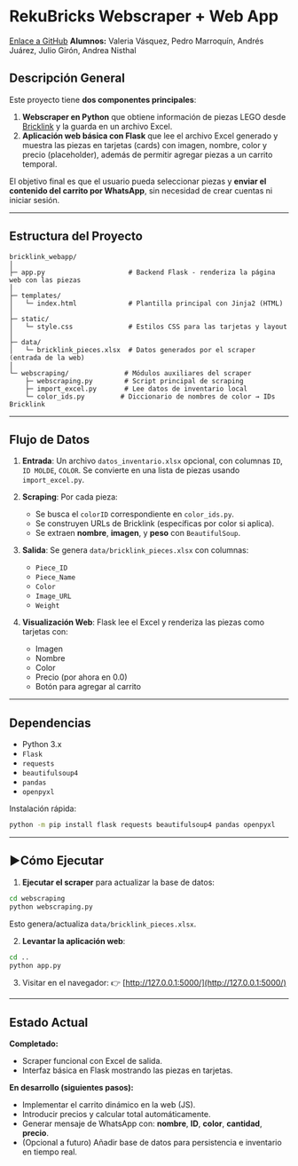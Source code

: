 
# RekuBricks Webscraper + Web App

[Enlace a GitHub](https://github.com/valevasqc/rekubricks_webapp)
**Alumnos:** Valeria Vásquez, Pedro Marroquín, Andrés Juárez, Julio Girón, Andrea Nisthal

## Descripción General

Este proyecto tiene **dos componentes principales**:

1. **Webscraper en Python** que obtiene información de piezas LEGO desde [Bricklink](https://www.bricklink.com/) y la guarda en un archivo Excel.
2. **Aplicación web básica con Flask** que lee el archivo Excel generado y muestra las piezas en tarjetas (cards) con imagen, nombre, color y precio (placeholder), además de permitir agregar piezas a un carrito temporal.

El objetivo final es que el usuario pueda seleccionar piezas y **enviar el contenido del carrito por WhatsApp**, sin necesidad de crear cuentas ni iniciar sesión.

---

## Estructura del Proyecto

```
bricklink_webapp/
│
├─ app.py                     # Backend Flask - renderiza la página web con las piezas
│
├─ templates/
│   └─ index.html             # Plantilla principal con Jinja2 (HTML)
│
├─ static/
│   └─ style.css              # Estilos CSS para las tarjetas y layout
│
├─ data/
│   └─ bricklink_pieces.xlsx  # Datos generados por el scraper (entrada de la web)
│
└─ webscraping/              # Módulos auxiliares del scraper
    ├─ webscraping.py        # Script principal de scraping
    ├─ import_excel.py       # Lee datos de inventario local
    └─ color_ids.py         # Diccionario de nombres de color → IDs Bricklink
```

---

## Flujo de Datos

1. **Entrada**:
   Un archivo `datos_inventario.xlsx` opcional, con columnas `ID`, `ID MOLDE`, `COLOR`.
   Se convierte en una lista de piezas usando `import_excel.py`.

2. **Scraping**:
   Por cada pieza:
   * Se busca el `colorID` correspondiente en `color_ids.py`.
   * Se construyen URLs de Bricklink (específicas por color si aplica).
   * Se extraen **nombre**, **imagen**, y **peso** con `BeautifulSoup`.

3. **Salida**:
   Se genera `data/bricklink_pieces.xlsx` con columnas:
   * `Piece_ID`
   * `Piece_Name`
   * `Color`
   * `Image_URL`
   * `Weight`

4. **Visualización Web**:
   Flask lee el Excel y renderiza las piezas como tarjetas con:
   * Imagen
   * Nombre
   * Color
   * Precio (por ahora en 0.0)
   * Botón para agregar al carrito

---

## Dependencias

* Python 3.x
* `Flask`
* `requests`
* `beautifulsoup4`
* `pandas`
* `openpyxl`

Instalación rápida:

```bash
python -m pip install flask requests beautifulsoup4 pandas openpyxl
```

---

## ▶Cómo Ejecutar

1. **Ejecutar el scraper** para actualizar la base de datos:

```bash
cd webscraping
python webscraping.py
```

Esto genera/actualiza `data/bricklink_pieces.xlsx`.

2. **Levantar la aplicación web**:

```bash
cd ..
python app.py
```

3. Visitar en el navegador:
   👉 [http://127.0.0.1:5000/](http://127.0.0.1:5000/)

---

## Estado Actual

**Completado:**

* Scraper funcional con Excel de salida.
* Interfaz básica en Flask mostrando las piezas en tarjetas.

**En desarrollo (siguientes pasos):**

* Implementar el carrito dinámico en la web (JS).
* Introducir precios y calcular total automáticamente.
* Generar mensaje de WhatsApp con: **nombre**, **ID**, **color**, **cantidad**, **precio**.
* (Opcional a futuro) Añadir base de datos para persistencia e inventario en tiempo real.
